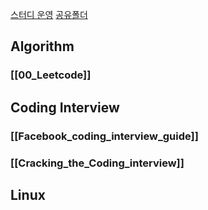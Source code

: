 [스터디 운영](https://docs.google.com/spreadsheets/d/1Ra0TfUFygu3N_DuhlXElY84E4Df5k3UlvC7QCrkhn60/edit#gid=0)
[공유폴더]()
## Algorithm
### [[00_Leetcode]]
## Coding Interview
### [[Facebook_coding_interview_guide]]
### [[Cracking_the_Coding_interview]]
## Linux
